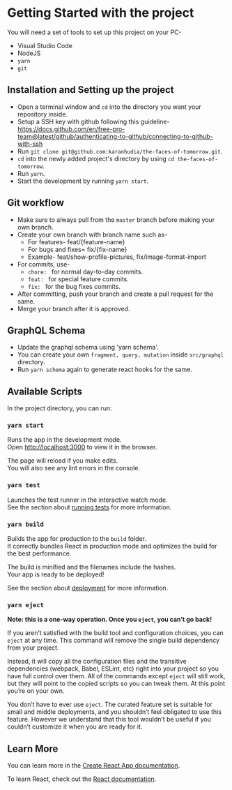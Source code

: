 # Getting Started with the project

You will need a set of tools to set up this project on your PC-
* Visual Studio Code
* NodeJS
* `yarn`
* `git`
 
## Installation and Setting up the project

* Open a terminal window and `cd` into the directory you want your repository inside.
* Setup a SSH key with github following this guideline- https://docs.github.com/en/free-pro-team@latest/github/authenticating-to-github/connecting-to-github-with-ssh
* Run `git clone git@github.com:karanhudia/the-faces-of-tomorrow.git`.
* `cd` into the newly added project's directory by using `cd the-faces-of-tomorrow`.
* Run `yarn`.
* Start the development by running `yarn start`.

## Git workflow

* Make sure to always pull from the `master` branch before making your own branch.
* Create your own branch with branch name such as-
  - For features- feat/{feature-name}
  - For bugs and fixes= fix/{fix-name}
  - Example- feat/show-profile-pictures, fix/image-format-import
* For commits, use-
  - `chore: ` for normal day-to-day commits.
  - `feat: ` for special feature commits.
  - `fix: ` for the bug fixes commits.
* After committing, push your branch and create a pull request for the same.
* Merge your branch after it is approved.

## GraphQL Schema

* Update the graphql schema using 'yarn schema'.
* You can create your own `fragment, query, mutation` inside `src/graphql` directory.
* Run `yarn schema` again to generate react hooks for the same.

## Available Scripts

In the project directory, you can run:

### `yarn start`

Runs the app in the development mode.\
Open [http://localhost:3000](http://localhost:3000) to view it in the browser.

The page will reload if you make edits.\
You will also see any lint errors in the console.

### `yarn test`

Launches the test runner in the interactive watch mode.\
See the section about [running tests](https://facebook.github.io/create-react-app/docs/running-tests) for more information.

### `yarn build`

Builds the app for production to the `build` folder.\
It correctly bundles React in production mode and optimizes the build for the best performance.

The build is minified and the filenames include the hashes.\
Your app is ready to be deployed!

See the section about [deployment](https://facebook.github.io/create-react-app/docs/deployment) for more information.

### `yarn eject`

**Note: this is a one-way operation. Once you `eject`, you can’t go back!**

If you aren’t satisfied with the build tool and configuration choices, you can `eject` at any time. This command will remove the single build dependency from your project.

Instead, it will copy all the configuration files and the transitive dependencies (webpack, Babel, ESLint, etc) right into your project so you have full control over them. All of the commands except `eject` will still work, but they will point to the copied scripts so you can tweak them. At this point you’re on your own.

You don’t have to ever use `eject`. The curated feature set is suitable for small and middle deployments, and you shouldn’t feel obligated to use this feature. However we understand that this tool wouldn’t be useful if you couldn’t customize it when you are ready for it.

## Learn More

You can learn more in the [Create React App documentation](https://facebook.github.io/create-react-app/docs/getting-started).

To learn React, check out the [React documentation](https://reactjs.org/).
